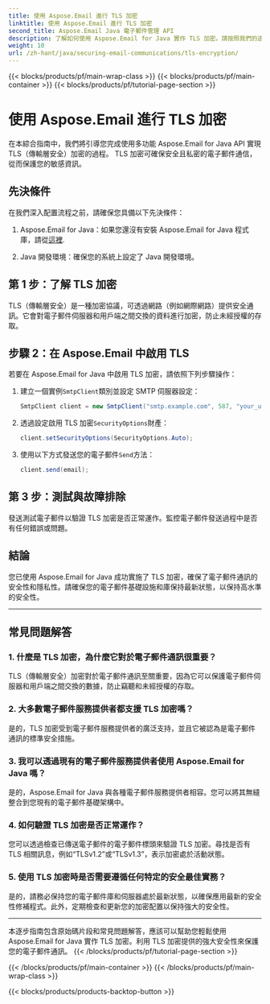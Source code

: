 ```yaml
---
title: 使用 Aspose.Email 進行 TLS 加密
linktitle: 使用 Aspose.Email 進行 TLS 加密
second_title: Aspose.Email Java 電子郵件管理 API
description: 了解如何使用 Aspose.Email for Java 實作 TLS 加密。請按照我們的逐步指南（包含原始程式碼和常見問題解答）進行安全電子郵件通訊。
weight: 10
url: /zh-hant/java/securing-email-communications/tls-encryption/
---
```


{{< blocks/products/pf/main-wrap-class >}}
{{< blocks/products/pf/main-container >}}
{{< blocks/products/pf/tutorial-page-section >}}

# 使用 Aspose.Email 進行 TLS 加密


在本綜合指南中，我們將引導您完成使用多功能 Aspose.Email for Java API 實現 TLS（傳輸層安全）加密的過程。 TLS 加密可確保安全且私密的電子郵件通信，從而保護您的敏感資訊。

## 先決條件

在我們深入配置流程之前，請確保您具備以下先決條件：

1.  Aspose.Email for Java：如果您還沒有安裝 Aspose.Email for Java 程式庫，請從[這裡](https://releases.aspose.com/email/java/).

2. Java 開發環境：確保您的系統上設定了 Java 開發環境。

## 第 1 步：了解 TLS 加密

TLS（傳輸層安全）是一種加密協議，可透過網路（例如網際網路）提供安全通訊。它會對電子郵件伺服器和用戶端之間交換的資料進行加密，防止未經授權的存取。

## 步驟 2：在 Aspose.Email 中啟用 TLS

若要在 Aspose.Email for Java 中啟用 TLS 加密，請依照下列步驟操作：

1. 建立一個實例`SmtpClient`類別並設定 SMTP 伺服器設定：

   ```java
   SmtpClient client = new SmtpClient("smtp.example.com", 587, "your_username", "your_password");
   ```

2. 透過設定啟用 TLS 加密`SecurityOptions`財產：

   ```java
   client.setSecurityOptions(SecurityOptions.Auto);
   ```

3. 使用以下方式發送您的電子郵件`Send`方法：

   ```java
   client.send(email);
   ```

## 第 3 步：測試與故障排除

發送測試電子郵件以驗證 TLS 加密是否正常運作。監控電子郵件發送過程中是否有任何錯誤或問題。

## 結論

您已使用 Aspose.Email for Java 成功實施了 TLS 加密，確保了電子郵件通訊的安全性和隱私性。請確保您的電子郵件基礎設施和庫保持最新狀態，以保持高水準的安全性。

---

## 常見問題解答

### 1. 什麼是 TLS 加密，為什麼它對於電子郵件通訊很重要？

TLS（傳輸層安全）加密對於電子郵件通訊至關重要，因為它可以保護電子郵件伺服器和用戶端之間交換的數據，防止竊聽和未經授權的存取。

### 2. 大多數電子郵件服務提供者都支援 TLS 加密嗎？

是的，TLS 加密受到電子郵件服務提供者的廣泛支持，並且它被認為是電子郵件通訊的標準安全措施。

### 3. 我可以透過現有的電子郵件服務提供者使用 Aspose.Email for Java 嗎？

是的，Aspose.Email for Java 與各種電子郵件服務提供者相容。您可以將其無縫整合到您現有的電子郵件基礎架構中。

### 4. 如何驗證 TLS 加密是否正常運作？

您可以透過檢查已傳送電子郵件的電子郵件標頭來驗證 TLS 加密。尋找是否有 TLS 相關訊息，例如“TLSv1.2”或“TLSv1.3”，表示加密處於活動狀態。

### 5. 使用 TLS 加密時是否需要遵循任何特定的安全最佳實務？

是的，請務必保持您的電子郵件庫和伺服器處於最新狀態，以確保應用最新的安全性修補程式。此外，定期檢查和更新您的加密配置以保持強大的安全性。

---

本逐步指南包含原始碼片段和常見問題解答，應該可以幫助您輕鬆使用 Aspose.Email for Java 實作 TLS 加密。利用 TLS 加密提供的強大安全性來保護您的電子郵件通訊。
{{< /blocks/products/pf/tutorial-page-section >}}

{{< /blocks/products/pf/main-container >}}
{{< /blocks/products/pf/main-wrap-class >}}

{{< blocks/products/products-backtop-button >}}
